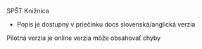 SPŠT Knižnica 

- Popis je dostupný v priečinku docs slovenská/anglická verzia 

Pilotná verzia je online verzia môže obsahovať chyby 